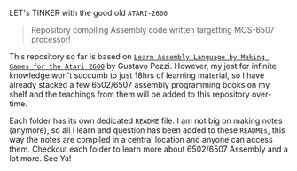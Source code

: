 LET's TINKER with the good old `ATARI-2600`

> Repository compiling Assembly code written targetting MOS-6507 processor!

This repository so far is based on [`Learn Assembly Language by Making Games for the Atari 2600`](https://www.udemy.com/course/programming-games-for-the-atari-2600/) by Gustavo Pezzi. However, my jest for infinite knowledge won't succumb to just 18hrs of learning material, so I have already stacked a few 6502/6507 assembly programming books on my shelf and the teachings from them will be added to this repository over-time.

Each folder has its own dedicated `README` file. I am not big on making notes (anymore), so all I learn and question has been added to these `READMEs`, this way the notes are compiled in a central location and anyone can access them. Checkout each folder to learn more about 6502/6507 Assembly and a lot more. See Ya!
